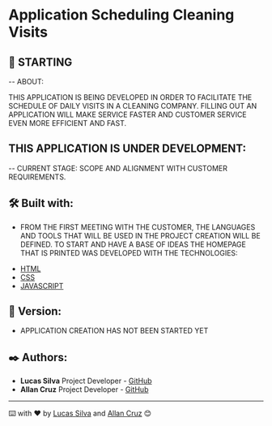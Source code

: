 # Application Scheduling Cleaning Visits
 

## 🚀 STARTING

-- ABOUT:

THIS APPLICATION IS BEING DEVELOPED IN ORDER TO FACILITATE THE SCHEDULE OF DAILY VISITS IN A CLEANING COMPANY. FILLING OUT AN APPLICATION WILL MAKE SERVICE FASTER AND CUSTOMER SERVICE EVEN MORE EFFICIENT AND FAST.

## THIS APPLICATION IS UNDER DEVELOPMENT:

-- CURRENT STAGE: SCOPE AND ALIGNMENT WITH CUSTOMER REQUIREMENTS.

## 🛠️ Built with:


- FROM THE FIRST MEETING WITH THE CUSTOMER, THE LANGUAGES AND TOOLS THAT WILL BE USED IN THE PROJECT CREATION WILL BE DEFINED. TO START AND HAVE A BASE OF IDEAS THE HOMEPAGE THAT IS PRINTED WAS DEVELOPED WITH THE TECHNOLOGIES:

* [HTML](https://developer.mozilla.org/pt-BR/docs/Web/HTML)
* [CSS](https://developer.mozilla.org/pt-BR/docs/Web/CSS)
* [JAVASCRIPT](https://developer.mozilla.org/pt-BR/docs/Web/JavaScript)


## 📌 Version:

- APPLICATION CREATION HAS NOT BEEN STARTED YET

## ✒️ Authors:

* **Lucas Silva** Project Developer - [GitHub](https://github.com/guilucasv)
* **Allan Cruz** Project Developer - [GitHub](https://github.com)

---

⌨️ with ❤️ by [Lucas Silva](https://github.com/guilucasv) and [Allan Cruz](https://github.com)
😊
